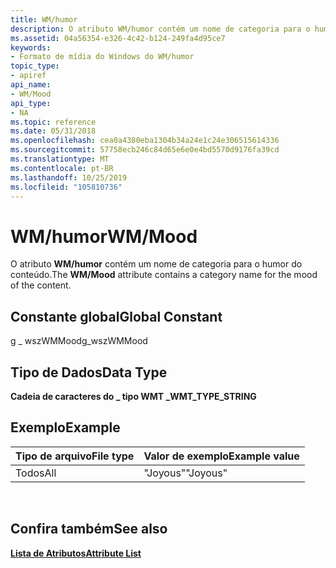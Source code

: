 ```yaml
---
title: WM/humor
description: O atributo WM/humor contém um nome de categoria para o humor do conteúdo.
ms.assetid: 04a56354-e326-4c42-b124-249fa4d95ce7
keywords:
- Formato de mídia do Windows do WM/humor
topic_type:
- apiref
api_name:
- WM/Mood
api_type:
- NA
ms.topic: reference
ms.date: 05/31/2018
ms.openlocfilehash: cea0a4380eba1304b34a24e1c24e306515614336
ms.sourcegitcommit: 57758ecb246c84d65e6e0e4bd5570d9176fa39cd
ms.translationtype: MT
ms.contentlocale: pt-BR
ms.lasthandoff: 10/25/2019
ms.locfileid: "105810736"
---
```

# <a name="wmmood"></a><span data-ttu-id="dc70f-104">WM/humor</span><span class="sxs-lookup"><span data-stu-id="dc70f-104">WM/Mood</span></span>

<span data-ttu-id="dc70f-105">O atributo **WM/humor** contém um nome de categoria para o humor do conteúdo.</span><span class="sxs-lookup"><span data-stu-id="dc70f-105">The **WM/Mood** attribute contains a category name for the mood of the content.</span></span>

## <a name="global-constant"></a><span data-ttu-id="dc70f-106">Constante global</span><span class="sxs-lookup"><span data-stu-id="dc70f-106">Global Constant</span></span>

<span data-ttu-id="dc70f-107">g \_ wszWMMood</span><span class="sxs-lookup"><span data-stu-id="dc70f-107">g\_wszWMMood</span></span>

## <a name="data-type"></a><span data-ttu-id="dc70f-108">Tipo de Dados</span><span class="sxs-lookup"><span data-stu-id="dc70f-108">Data Type</span></span>

<span data-ttu-id="dc70f-109">**Cadeia de caracteres do \_ tipo WMT \_**</span><span class="sxs-lookup"><span data-stu-id="dc70f-109">**WMT\_TYPE\_STRING**</span></span>

## <a name="example"></a><span data-ttu-id="dc70f-110">Exemplo</span><span class="sxs-lookup"><span data-stu-id="dc70f-110">Example</span></span>



| <span data-ttu-id="dc70f-111">Tipo de arquivo</span><span class="sxs-lookup"><span data-stu-id="dc70f-111">File type</span></span> | <span data-ttu-id="dc70f-112">Valor de exemplo</span><span class="sxs-lookup"><span data-stu-id="dc70f-112">Example value</span></span> |
|-----------|---------------|
| <span data-ttu-id="dc70f-113">Todos</span><span class="sxs-lookup"><span data-stu-id="dc70f-113">All</span></span>       | <span data-ttu-id="dc70f-114">"Joyous"</span><span class="sxs-lookup"><span data-stu-id="dc70f-114">"Joyous"</span></span>      |



 

## <a name="see-also"></a><span data-ttu-id="dc70f-115">Confira também</span><span class="sxs-lookup"><span data-stu-id="dc70f-115">See also</span></span>

<dl> <dt>

[<span data-ttu-id="dc70f-116">**Lista de Atributos**</span><span class="sxs-lookup"><span data-stu-id="dc70f-116">**Attribute List**</span></span>](attribute-list.md)
</dt> </dl>

 

 




